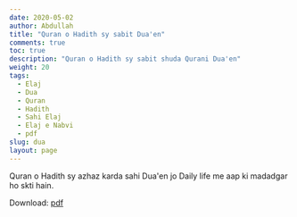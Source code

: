 ```yaml
---
date: 2020-05-02
author: Abdullah
title: "Quran o Hadith sy sabit Dua'en"
comments: true
toc: true
description: "Quran o Hadith sy sabit shuda Qurani Dua'en"
weight: 20
tags:
  - Elaj
  - Dua
  - Quran
  - Hadith
  - Sahi Elaj
  - Elaj e Nabvi
  - pdf
slug: dua
layout: page
---
```


Quran o Hadith sy azhaz karda sahi Dua'en jo Daily life me aap ki madadgar ho skti hain.


Download: [pdf](/img/duas.pdf)
